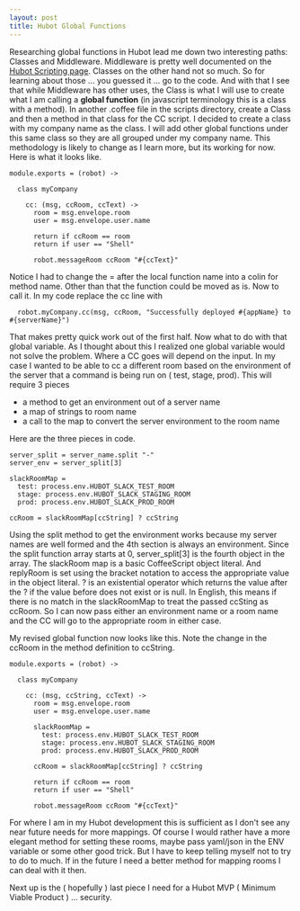 ```yaml
---
layout: post
title: Hubot Global Functions
---
```


Researching global functions in Hubot lead me down two interesting paths: Classes and Middleware.  Middleware is pretty well documented on the [Hubot Scripting page](https://github.com/github/hubot/blob/master/docs/scripting.md).  Classes on the other hand not so much.   So for learning about those ... you guessed it ... go to the code.  And with that I see that while Middleware has other uses, the Class is what I will use to create what I am calling a **global function** (in javascript terminology this is a class with a method).   In another .coffee file in the scripts directory, create a Class and then a method in that class for the CC script. I decided to create a class with my company name as the class.  I will add other global functions under this same class so they are all grouped under my company name.  This methodology is likely to change as I learn more, but its working for now.  Here is what it looks like.

```
module.exports = (robot) ->

  class myCompany

    cc: (msg, ccRoom, ccText) ->
      room = msg.envelope.room
      user = msg.envelope.user.name

      return if ccRoom == room
      return if user == "Shell"

      robot.messageRoom ccRoom "#{ccText}"
```

Notice I had to change the = after the local function name into a colin for method name.  Other than that the function could be moved as is.   Now to call it.   In my code replace the cc line with

```
  robot.myCompany.cc(msg, ccRoom, "Successfully deployed #{appName} to #{serverName}")
```

That makes pretty quick work out of the first half.   Now what to do with that global variable.  As I thought about this I realized one global variable would not solve the problem.  Where a CC goes will depend on the input.   In my case I wanted to be able to cc a different room based on the environment of the server that a command is being run on ( test, stage, prod).   This will require 3 pieces

* a method to get an environment out of a server name
* a map of strings to room name
* a call to the map to convert the server environment to the room name

Here are the three pieces in code.

```
server_split = server_name.split "-"
server_env = server_split[3]

slackRoomMap =
  test: process.env.HUBOT_SLACK_TEST_ROOM
  stage: process.env.HUBOT_SLACK_STAGING_ROOM
  prod: process.env.HUBOT_SLACK_PROD_ROOM

ccRoom = slackRoomMap[ccString] ? ccString

```

Using the split method to get the environment works because my server names are well formed and the 4th section is always an environment.   Since the split function array starts at 0, server_split[3] is the fourth object in the array.  The slackRoom map is a basic CoffeeScript object literal. And replyRoom is set using the bracket notation to access the appropriate value in the object literal.  ? is an existential operator which returns the value after the ? if the value before does not exist or is null.  In English, this means if there is no match in the slackRoomMap to treat the passed ccSting as ccRoom.  So I can now pass either an environment name or a room name and the CC will go to the appropriate room in either case.

My revised global function now looks like this.   Note the change in the ccRoom in the method definition to ccString.

```
module.exports = (robot) ->

  class myCompany

    cc: (msg, ccString, ccText) ->
      room = msg.envelope.room
      user = msg.envelope.user.name

      slackRoomMap =
        test: process.env.HUBOT_SLACK_TEST_ROOM
        stage: process.env.HUBOT_SLACK_STAGING_ROOM
        prod: process.env.HUBOT_SLACK_PROD_ROOM

      ccRoom = slackRoomMap[ccString] ? ccString

      return if ccRoom == room
      return if user == "Shell"

      robot.messageRoom ccRoom "#{ccText}"
```

For where I am in my Hubot development this is sufficient as I don't see any near future needs for more mappings.   Of course I would rather have a more elegant method for setting these rooms, maybe pass yaml/json in the ENV variable or some other good trick.  But I have to keep telling myself not to try to do to much.  If in the future I need a better method for mapping rooms I can deal with it then.

Next up is the ( hopefully ) last piece I need for a Hubot MVP ( Minimum Viable Product ) ... security.
